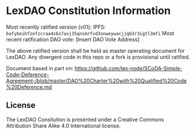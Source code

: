 # LexDAO Constitution Information

Most recently ratified version (v01): IPFS: `bafybeihfzofzcraa4s6s7avj35qnsmrfvd3onweywacjjqb3r3igtl3mfi`
Most recent ratification DAO vote: [Insert DAO Vote Address]

The above ratified version shall be held as master operating document for LexDAO. Any divergent code in this repo or a fork is provisional until ratified.


Document based in part on: https://github.com/lex-node/SCoDA-Simple-Code-Deference-Agreement-/blob/master/DAO%20Charter%20with%20Qualified%20Code%20Deference.md



## License

The LexDAO Consitution is presented under a Creative Commons Attribution Share Alike 4.0 International license.
